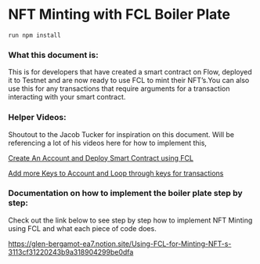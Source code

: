 <h1>NFT Minting with FCL Boiler Plate</h1>

<code>run npm install</code>

<h3>What this document is:</h3>

This is for developers that have created a smart contract on Flow, deployed it to Testnet and are now ready to use FCL to mint their NFT’s.You can also use this for any transactions that require arguments for a transaction interacting with your smart contract.

<h3>Helper Videos:</h3>

Shoutout to the Jacob Tucker for inspiration on this document. Will be referencing a lot of his videos here for how to implement this,

[Create An Account and Deploy Smart Contract using FCL](https://www.youtube.com/watch?v=91DZbf9cXs8)

[Add more Keys to Account and Loop through keys for transactions](https://www.youtube.com/watch?v=wz__Hwgkzfw)


<h3>Documentation on how to implement the boiler plate step by step:</h3>

Check out the link below to see step by step how to implement NFT Minting using FCL and what each piece of code does.

https://glen-bergamot-ea7.notion.site/Using-FCL-for-Minting-NFT-s-3113cf31220243b9a318904299be0dfa
